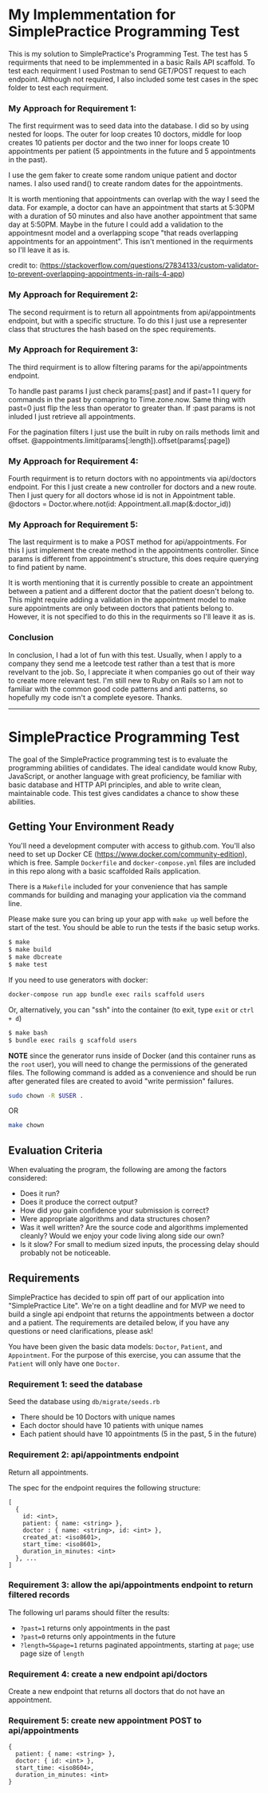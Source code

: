 My Implemmentation for SimplePractice Programming Test
=======================

This is my solution to SimplePractice's Programming Test. The test has
5 requirments that need to be implemmented in a basic Rails API scaffold.
To test each requirment I used Postman to send GET/POST request to each endpoint. 
Although not required, I also included some test cases in
the spec folder to test each requirment.

### My Approach for Requirement 1:

The first requirment was to seed data into the database. I did so by using
nested for loops. The outer for loop creates 10 doctors, middle for loop 
creates 10 patients per doctor and the two inner for loops create 10 appointments
per patient (5 appointments in the future and 5 appointments in the past). 

I use the gem faker to create some random unique patient and doctor names. 
I also used rand() to create random dates for the appointments.

It is worth mentioning that appointments can overlap with the way I seed the data.
For example, a doctor can have an appointment that starts at 5:30PM with a duration of
50 minutes and also have another appointment that same day at 5:50PM. 
Maybe in the future I could add a validation to the appointmesnt model and a
overlapping scope "that reads overlapping appointments for an appointment". This isn't
mentioned in the requirments so I'll leave it as is.

credit to: (https://stackoverflow.com/questions/27834133/custom-validator-to-prevent-overlapping-appointments-in-rails-4-app)


### My Approach for Requirement 2:

The second requirment is to return all appointments from api/appointments endpoint,
but with a specific structure. To do this I just use a representer class that structures the
hash based on the spec requirements.

### My Approach for Requirement 3:

The third requirment is to allow filtering params for the api/appointments endpoint.

To handle past params I just check params[:past] and if past=1 I query for commands in the past
by comapring to Time.zone.now. Same thing with past=0 just flip the less than operator to greater than.
If :past params is not inluded I just retrieve all appointments.

For the pagination filters I just use the built in ruby on rails methods limit and offset.
@appointments.limit(params[:length]).offset(params[:page])


### My Approach for Requirement 4:

Fourth requirment is to return doctors with no appointments via api/doctors endpoint.
For this I just create a new controller for doctors and a new route.
Then I just query for all doctors whose id is not in Appointment table.
@doctors = Doctor.where.not(id: Appointment.all.map(&:doctor_id))


### My Approach for Requirement 5:

The last requirment is to make a POST method for api/appointments. For this I just implement the
create method in the appointments controller. Since params is different from appointment's structure,
this does require querying to find patient by name. 

It is worth mentioning that it is currently possible to create an appointment
between a patient and a different doctor that the patient doesn't belong to. This might require
adding a validation in the appointment model to make sure appointments are only between doctors that
patients belong to. However, it is not specified to do this in the requirments so I'll leave it as is.

### Conclusion

In conclusion, I had a lot of fun with this test. Usually, when I apply to a company they send me a leetcode test rather than a test that is more revelvant to the job. So, I appreciate it when companies go out of their way to create more relevant test. I'm still new to Ruby on Rails so I am not to familiar with the common good code patterns and anti patterns, so hopefully my code isn't a complete eyesore. Thanks. 

------------------------------
SimplePractice Programming Test
=======================

The goal of the SimplePractice programming test is to evaluate the programming abilities
of candidates. The ideal candidate would know Ruby, JavaScript, or another language with
great proficiency, be familiar with basic database and HTTP API principles, and able to
write clean, maintainable code. This test gives candidates a chance to show these
abilities.

Getting Your Environment Ready
------------------------------

You'll need a development computer with access to github.com. You'll also need to set up
Docker CE (https://www.docker.com/community-edition), which is free. Sample `Dockerfile`
and `docker-compose.yml` files are included in this repo along with a basic scaffolded
Rails application.

There is a `Makefile` included for your convenience that has sample commands for building
and managing your application via the command line.

Please make sure you can bring up your app with `make up` well before the start of the
test. You should be able to run the tests if the basic setup works.

```bash
$ make
$ make build
$ make dbcreate
$ make test
```

If you need to use generators with docker:

```bash
docker-compose run app bundle exec rails scaffold users
```

Or, alternatively, you can "ssh" into the container (to exit, type `exit` or `ctrl + d`)

```bash
$ make bash
$ bundle exec rails g scaffold users
```

**NOTE** since the generator runs inside of Docker (and this container runs as
the `root` user), you will need to change the permissions of the generated
files. The following command is added as a convenience and should be run after
generated files are created to avoid "write permission" failures.

```bash
sudo chown -R $USER .
```

OR

```bash
make chown
```

Evaluation Criteria
-------------------

When evaluating the program, the following are among the factors considered:

 * Does it run?
 * Does it produce the correct output?
 * How did _you_ gain confidence your submission is correct?
 * Were appropriate algorithms and data structures chosen?
 * Was it well written? Are the source code and algorithms implemented cleanly?
   Would we enjoy your code living along side our own?
 * Is it slow? For small to medium sized inputs, the processing delay should
   probably not be noticeable.


Requirements
----------------------------

SimplePractice has decided to spin off part of our application into "SimplePractice Lite".
We're on a tight deadline and for MVP we need to build a single api endpoint that returns the
appointments between a doctor and a patient. The requirements are detailed below, if you
have any questions or need clarifications, please ask!

You have been given the basic data models: `Doctor`, `Patient`, and `Appointment`. For the
purpose of this exercise, you can assume that the `Patient` will only have one `Doctor`.

### Requirement 1: seed the database

Seed the database using `db/migrate/seeds.rb`
- There should be 10 Doctors with unique names
- Each doctor should have 10 patients with unique names
- Each patient should have 10 appointments (5 in the past, 5 in the future)

### Requirement 2: api/appointments endpoint

Return all appointments.

The spec for the endpoint requires the following structure:
```
[
  {
    id: <int>,
    patient: { name: <string> },
    doctor : { name: <string>, id: <int> },
    created_at: <iso8601>,
    start_time: <iso8601>,
    duration_in_minutes: <int>
  }, ...
]
```

### Requirement 3: allow the api/appointments endpoint to return filtered records

The following url params should filter the results:
- `?past=1` returns only appointments in the past
- `?past=0` returns only appointments in the future
- `?length=5&page=1` returns paginated appointments, starting at `page`; use page size of `length`

### Requirement 4: create a new endpoint api/doctors

Create a new endpoint that returns all doctors that do not have an appointment.

### Requirement 5: create new appointment POST to api/appointments

```
{
  patient: { name: <string> },
  doctor: { id: <int> },
  start_time: <iso8604>,
  duration_in_minutes: <int>
}
```
